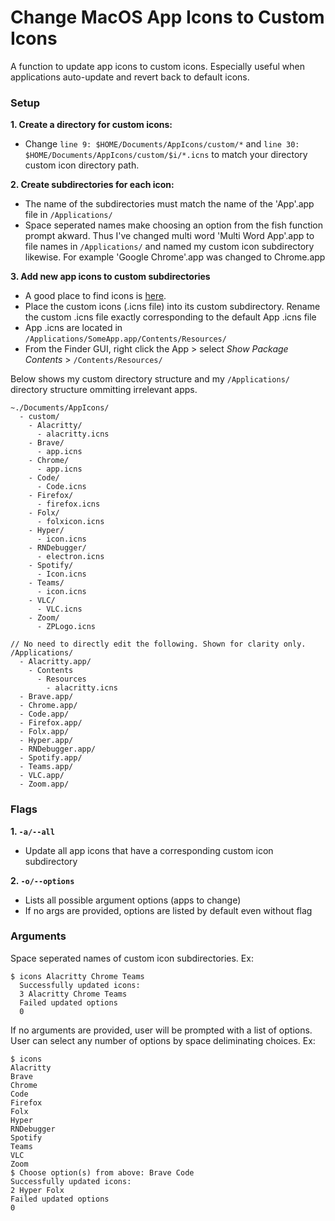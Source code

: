 # Change MacOS App Icons to Custom Icons

A function to update app icons to custom icons. Especially useful when applications auto-update and revert back to default icons. 

### Setup

**1. Create a directory for custom icons:**  
  - Change `line 9: $HOME/Documents/AppIcons/custom/*` and `line 30: $HOME/Documents/AppIcons/custom/$i/*.icns` to match your directory custom icon directory path. 

**2. Create subdirectories for each icon:**  
  - The name of the subdirectories must match the name of the 'App'.app file in `/Applications/`
  - Space seperated names make choosing an option from the fish function prompt akward. Thus I've changed multi word 'Multi Word App'.app to file names in `/Applications/` and named my custom icon subdirectory likewise. For example 'Google Chrome'.app was changed to Chrome.app 

**3. Add new app icons to custom subdirectories**  
  - A good place to find icons is [here](https://macosicons.com/#/). 
  - Place the custom icons (.icns file) into its custom subdirectory. Rename the custom .icns file exactly corresponding to the default App .icns file
  - App .icns are located in `/Applications/SomeApp.app/Contents/Resources/` 
  - From the Finder GUI, right click the App > select *Show Package Contents* > `/Contents/Resources/`

Below shows my custom directory structure and my `/Applications/` directory structure ommitting irrelevant apps. 

```
~./Documents/AppIcons/
  - custom/
    - Alacritty/
      - alacritty.icns
    - Brave/
      - app.icns
    - Chrome/
      - app.icns
    - Code/
      - Code.icns
    - Firefox/
      - firefox.icns
    - Folx/
      - folxicon.icns
    - Hyper/
      - icon.icns
    - RNDebugger/
      - electron.icns
    - Spotify/
      - Icon.icns
    - Teams/
      - icon.icns
    - VLC/
      - VLC.icns
    - Zoom/
      - ZPLogo.icns

// No need to directly edit the following. Shown for clarity only. 
/Applications/
  - Alacritty.app/
    - Contents
      - Resources
        - alacritty.icns
  - Brave.app/
  - Chrome.app/
  - Code.app/
  - Firefox.app/
  - Folx.app/
  - Hyper.app/
  - RNDebugger.app/
  - Spotify.app/
  - Teams.app/
  - VLC.app/
  - Zoom.app/
```

### Flags

**1. `-a/--all`**  
  - Update all app icons that have a corresponding custom icon subdirectory

**2. `-o/--options`**  
  - Lists all possible argument options (apps to change)
  - If no args are provided, options are listed by default even without flag

### Arguments

Space seperated names of custom icon subdirectories. Ex: 
```
$ icons Alacritty Chrome Teams
  Successfully updated icons:
  3 Alacritty Chrome Teams
  Failed updated options
  0
```

If no arguments are provided, user will be prompted with a list of options. User can select any number of options by space deliminating choices. Ex: 
```
$ icons 
Alacritty
Brave
Chrome
Code
Firefox
Folx
Hyper
RNDebugger
Spotify
Teams
VLC
Zoom
$ Choose option(s) from above: Brave Code
Successfully updated icons:
2 Hyper Folx
Failed updated options
0
```


